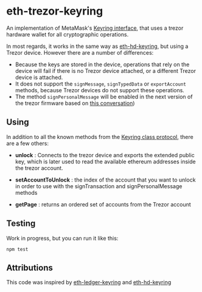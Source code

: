 eth-trezor-keyring
==================
An implementation of MetaMask's [Keyring interface](https://github.com/MetaMask/eth-simple-keyring#the-keyring-class-protocol), that uses a trezor hardware
wallet for all cryptographic operations.

In most regards, it works in the same way as
[eth-hd-keyring](https://github.com/MetaMask/eth-hd-keyring), but using a Trezor
device. However there are a number of differences:

- Because the keys are stored in the device, operations that rely on the device
  will fail if there is no Trezor device attached, or a different Trezor device
  is attached.
- It does not support the `signMessage`, `signTypedData` or `exportAccount`
  methods, because Trezor devices do not support these operations.
- The method `signPersonalMessage` will be enabled in the next version of the trezor firmware based on  [this conversation](https://github.com/trezor/connect/issues/109#issuecomment-396217063))

Using
-----

In addition to all the known methods from the [Keyring class protocol](https://github.com/MetaMask/eth-simple-keyring#the-keyring-class-protocol),
there are a few others:

- **unlock** : Connects to the trezor device and exports the extended public key, which is later used to read the available ethereum addresses inside the trezor account.

- **setAccountToUnlock** : the index of the account that you want to unlock in order to use with the signTransaction and signPersonalMessage methods

- **getPage** : returns an ordered set of accounts from the Trezor account 

Testing
-------
Work in progress, but you can run it like this:

```
npm test
```



Attributions
-------
This code was inspired by [eth-ledger-keyring](https://github.com/jamespic/eth-ledger-keyring) and [eth-hd-keyring](https://github.com/MetaMask/eth-hd-keyring)